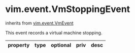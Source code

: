 vim.event.VmStoppingEvent
=========================
inherits from [vim.event.VmEvent](docs/vim.event.VmEvent.md)


This event records a virtual machine stopping.

| property | type | optional | priv | desc |
|:---------|:-----|:---------|:-----|:-----|


